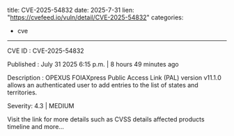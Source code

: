  
title: CVE-2025-54832
date: 2025-7-31
lien: "https://cvefeed.io/vuln/detail/CVE-2025-54832"
categories:
  - cve
---

CVE ID : CVE-2025-54832

Published :  July 31
2025
6:15 p.m. | 8 hours
49 minutes ago

Description : OPEXUS FOIAXpress Public Access Link (PAL)
version v11.1.0
allows an authenticated user to add entries to the list of states and territories.

Severity: 4.3 | MEDIUM

Visit the link for more details
such as CVSS details
affected products
timeline
and more...
